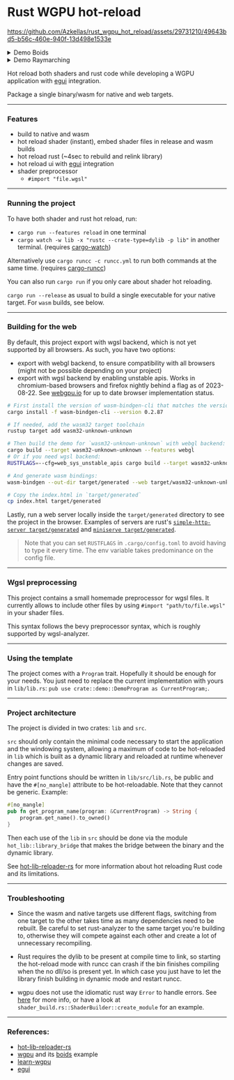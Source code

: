 # Rust WGPU hot-reload

https://github.com/Azkellas/rust_wgpu_hot_reload/assets/29731210/49643bd5-b56c-460e-940f-13d498e1533e

<details>
  <summary>Demo Boids</summary>
https://github.com/Azkellas/rust_wgpu_hot_reload/assets/29731210/b3befb4d-6ef5-437e-a737-b99d32dbaa65
</details>


<details>
  <summary>Demo Raymarching</summary>
https://github.com/Azkellas/rust_wgpu_hot_reload/assets/29731210/592edece-d19e-48a1-9bab-e0e711511992
</details>


Hot reload both shaders and rust code while developing a WGPU application with [egui](https://github.com/emilk/egui) integration.

Package a single binary/wasm for native and web targets.

---

### Features

- build to native and wasm
- hot reload shader (instant), embed shader files in release and wasm builds
- hot reload rust (~4sec to rebuild and relink library)
- hot reload ui with [egui](https://github.com/emilk/egui) integration
- shader preprocessor
  - `#import "file.wgsl"`

---

### Running the project

To have both shader and rust hot reload, run:
  - `cargo run --features reload` in one terminal
  - `cargo watch -w lib -x "rustc --crate-type=dylib -p lib"` in another terminal. (requires [cargo-watch](https://github.com/watchexec/cargo-watch))

Alternatively use `cargo runcc -c runcc.yml` to run both commands at the same time. (requires [cargo-runcc](https://crates.io/crates/runcc))

You can also run `cargo run` if you only care about shader hot reloading. 

`cargo run --release` as usual to build a single executable for your native target. For `wasm` builds, see below.

---

### Building for the web

By default, this project export with wgsl backend, which is not yet supported by all browsers.
As such, you have two options:
- export with webgl backend, to ensure compatibility with all browsers (might not be possible depending on your project)
- export with wgsl backend by enabling unstable apis. Works in chromium-based browsers and firefox nightly behind a flag as of 2023-08-22. See [webgpu.io](https://webgpu.io) for up to date browser implementation status.

```sh
# First install the version of wasm-bindgen-cli that matches the version used by wgpu:
cargo install -f wasm-bindgen-cli --version 0.2.87

# If needed, add the wasm32 target toolchain
rustup target add wasm32-unknown-unknown

# Then build the demo for `wasm32-unknown-unknown` with webgl backend:
cargo build --target wasm32-unknown-unknown --features webgl
# Or if you need wgsl backend:
RUSTFLAGS=--cfg=web_sys_unstable_apis cargo build --target wasm32-unknown-unknown

# And generate wasm bindings:
wasm-bindgen --out-dir target/generated --web target/wasm32-unknown-unknown/debug/wgpu-hot-reload.wasm

# Copy the index.html in `target/generated`
cp index.html target/generated
```

Lastly, run a web server locally inside the `target/generated` directory to see the project in the browser.
Examples of servers are rust's
[`simple-http-server target/generated`](https://crates.io/crates/simple-http-server) and 
[`miniserve target/generated`](https://crates.io/crates/miniserve).

> Note that you can set `RUSTFLAGS` in `.cargo/config.toml` to avoid having to type it every time. The env variable takes predominance on the config file.


---

### Wgsl preprocessing

This project contains a small homemade preprocessor for wgsl files.
It currently allows to include other files by using `#import "path/to/file.wgsl"` in your shader files.

This syntax follows the bevy preprocessor syntax, which is roughly supported by wgsl-analyzer.

--- 

### Using the template

The project comes with a `Program` trait. Hopefully it should be enough for your needs. You just need to replace the current implementation with yours in `lib/lib.rs`: `pub use crate::demo::DemoProgram as CurrentProgram;`.


---

### Project architecture

The project is divided in two crates: `lib` and `src`.

`src` should only contain the minimal code necessary to start the application and the windowing system,
allowing a maximum of code to be hot-reloaded in `lib` which is built as a dynamic library and reloaded at runtime whenever changes are saved.

Entry point functions should be written in `lib/src/lib.rs`, be public and have the `#[no_mangle]` attribute to be hot-reloadable.
Note that they cannot be generic. Example:

```rust
#[no_mangle]
pub fn get_program_name(program: &CurrentProgram) -> String {
    program.get_name().to_owned()
}
```

Then each use of the `lib` in `src` should be done via the module `hot_lib::library_bridge` that makes the bridge between the binary and the dynamic library.

See [hot-lib-reloader-rs](https://github.com/rksm/hot-lib-reloader-rs) for more information about hot reloading Rust code and its limitations.


---

### Troubleshooting

- Since the wasm and native targets use different flags, switching from one target to the other takes time as many dependencies need to be rebuilt.
Be careful to set rust-analyzer to the same target you're building to, otherwise they will compete against each other and create a lot of unnecessary recompiling.

- Rust requires the dylib to be present at compile time to link, so starting the hot-reload mode with runcc can crash if the bin finishes compiling when the no dll/so is present yet.
In which case you just have to let the library finish building in dynamic mode and restart runcc.

- wgpu does not use the idiomatic rust way `Error` to handle errors. See [here](https://github.com/gfx-rs/wgpu/issues/3767) for more info, or have a look at `shader_build.rs::ShaderBuilder::create_module` for an example.

---

### References:

- [hot-lib-reloader-rs](https://github.com/rksm/hot-lib-reloader-rs)
- [wgpu](https://github.com/gfx-rs/wgpu) and its [boids](https://github.com/gfx-rs/wgpu/tree/trunk/examples/boids) example
- [learn-wgpu](https://sotrh.github.io/learn-wgpu/)
- [egui](https://github.com/emilk/egui)

